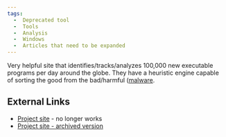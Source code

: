 ```yaml
---
tags:
  -  Deprecated tool
  -  Tools
  -  Analysis
  -  Windows
  -  Articles that need to be expanded 
---
```

Very helpful site that identifies/tracks/analyzes 100,000 new executable
programs per day around the globe. They have a heuristic engine capable
of sorting the good from the bad/harmful
([malware](malware.md).

## External Links

- [Project site](http://fileinfo.prevx.com/) - no longer works
- [Project site - archived
  version](http://archive.today/fileinfo.prevx.com)